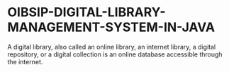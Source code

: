 # OIBSIP-DIGITAL-LIBRARY-MANAGEMENT-SYSTEM-IN-JAVA
A digital library, also called an online library, an internet library, a digital repository, or a digital collection is an online database accessible through the internet.
